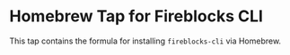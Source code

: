 # Homebrew Tap for Fireblocks CLI

This tap contains the formula for installing `fireblocks-cli` via Homebrew.

